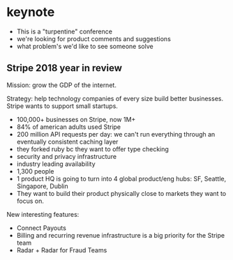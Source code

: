# keynote

- This is a "turpentine" conference
- we're looking for product comments and suggestions
- what problem's we'd like to see someone solve 

## Stripe 2018 year in review

Mission: grow the GDP of the internet.

Strategy: help technology companies of every size build better businesses. Stripe wants
to support small startups.

- 100,000+ businesses on Stripe, now 1M+
- 84% of american adults used Stripe
- 200 million API requests per day: we can't run everything through an eventually consistent caching layer
- they forked ruby bc they want to offer type checking
- security and privacy infrastructure
- industry leading availability
- 1,300 people
- 1 product HQ is going to turn into 4 global product/eng hubs: SF, Seattle, Singapore, Dublin
- They want to build their product physically close to markets they want to focus on.

New interesting features:

- Connect Payouts
- Billing and recurring revenue infrastructure is a big priority for the Stripe team
- Radar + Radar for Fraud Teams
